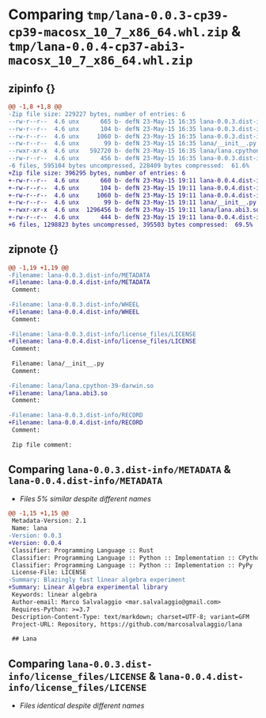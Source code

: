 # Comparing `tmp/lana-0.0.3-cp39-cp39-macosx_10_7_x86_64.whl.zip` & `tmp/lana-0.0.4-cp37-abi3-macosx_10_7_x86_64.whl.zip`

## zipinfo {}

```diff
@@ -1,8 +1,8 @@
-Zip file size: 229227 bytes, number of entries: 6
--rw-r--r--  4.6 unx      665 b- defN 23-May-15 16:35 lana-0.0.3.dist-info/METADATA
--rw-r--r--  4.6 unx      104 b- defN 23-May-15 16:35 lana-0.0.3.dist-info/WHEEL
--rw-r--r--  4.6 unx     1060 b- defN 23-May-15 16:35 lana-0.0.3.dist-info/license_files/LICENSE
--rw-r--r--  4.6 unx       99 b- defN 23-May-15 16:35 lana/__init__.py
--rwxr-xr-x  4.6 unx   592720 b- defN 23-May-15 16:35 lana/lana.cpython-39-darwin.so
--rw-r--r--  4.6 unx      456 b- defN 23-May-15 16:35 lana-0.0.3.dist-info/RECORD
-6 files, 595104 bytes uncompressed, 228409 bytes compressed:  61.6%
+Zip file size: 396295 bytes, number of entries: 6
+-rw-r--r--  4.6 unx      660 b- defN 23-May-15 19:11 lana-0.0.4.dist-info/METADATA
+-rw-r--r--  4.6 unx      104 b- defN 23-May-15 19:11 lana-0.0.4.dist-info/WHEEL
+-rw-r--r--  4.6 unx     1060 b- defN 23-May-15 19:11 lana-0.0.4.dist-info/license_files/LICENSE
+-rw-r--r--  4.6 unx       99 b- defN 23-May-15 19:11 lana/__init__.py
+-rwxr-xr-x  4.6 unx  1296456 b- defN 23-May-15 19:11 lana/lana.abi3.so
+-rw-r--r--  4.6 unx      444 b- defN 23-May-15 19:11 lana-0.0.4.dist-info/RECORD
+6 files, 1298823 bytes uncompressed, 395503 bytes compressed:  69.5%
```

## zipnote {}

```diff
@@ -1,19 +1,19 @@
-Filename: lana-0.0.3.dist-info/METADATA
+Filename: lana-0.0.4.dist-info/METADATA
 Comment: 
 
-Filename: lana-0.0.3.dist-info/WHEEL
+Filename: lana-0.0.4.dist-info/WHEEL
 Comment: 
 
-Filename: lana-0.0.3.dist-info/license_files/LICENSE
+Filename: lana-0.0.4.dist-info/license_files/LICENSE
 Comment: 
 
 Filename: lana/__init__.py
 Comment: 
 
-Filename: lana/lana.cpython-39-darwin.so
+Filename: lana/lana.abi3.so
 Comment: 
 
-Filename: lana-0.0.3.dist-info/RECORD
+Filename: lana-0.0.4.dist-info/RECORD
 Comment: 
 
 Zip file comment:
```

## Comparing `lana-0.0.3.dist-info/METADATA` & `lana-0.0.4.dist-info/METADATA`

 * *Files 5% similar despite different names*

```diff
@@ -1,15 +1,15 @@
 Metadata-Version: 2.1
 Name: lana
-Version: 0.0.3
+Version: 0.0.4
 Classifier: Programming Language :: Rust
 Classifier: Programming Language :: Python :: Implementation :: CPython
 Classifier: Programming Language :: Python :: Implementation :: PyPy
 License-File: LICENSE
-Summary: Blazingly fast linear algebra experiment
+Summary: Linear Algebra experimental library
 Keywords: linear algebra
 Author-email: Marco Salvalaggio <mar.salvalaggio@gmail.com>
 Requires-Python: >=3.7
 Description-Content-Type: text/markdown; charset=UTF-8; variant=GFM
 Project-URL: Repository, https://github.com/marcosalvalaggio/lana
 
 ## Lana
```

## Comparing `lana-0.0.3.dist-info/license_files/LICENSE` & `lana-0.0.4.dist-info/license_files/LICENSE`

 * *Files identical despite different names*

